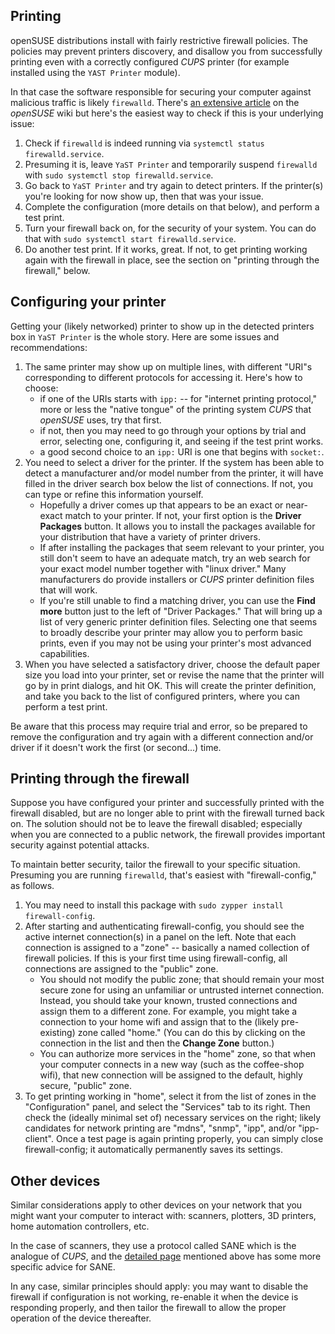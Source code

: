 ## Printing
openSUSE distributions install with fairly restrictive firewall policies. The policies may prevent printers discovery, and disallow you from successfully printing even with a correctly configured _CUPS_ printer (for example installed using the `YAST Printer` module).

In that case the software responsible for securing your computer against malicious traffic is likely `firewalld`. There's [an extensive article](https://en.opensuse.org/SDB:CUPS_and_SANE_Firewall_settings) on the _openSUSE_ wiki but here's the easiest way to check if this is your underlying issue:

1. Check if `firewalld` is indeed running via `systemctl status firewalld.service`.
2. Presuming it is, leave `YaST Printer` and temporarily suspend `firewalld` with `sudo systemctl stop firewalld.service`.
3. Go back to `YaST Printer` and try again to detect printers. If the printer(s) you're looking for now show up, then that was your issue.
4. Complete the configuration (more details on that below), and perform a test print.
5. Turn your firewall back on, for the security of your system. You can do that with `sudo systemctl start firewalld.service`.
6. Do another test print. If it works, great. If not, to get printing working again with the firewall in place, see the section on "printing through the firewall," below.

## Configuring your printer

Getting your (likely networked) printer to show up in the detected printers box in `YaST Printer` is the whole story. Here are some issues and recommendations:

1. The same printer may show up on multiple lines, with different "URI"s corresponding to different protocols for accessing it. Here's how to choose:
    * if one of the URIs starts with `ipp:` -- for "internet printing protocol," more or less the "native tongue" of the printing system _CUPS_ that _openSUSE_ uses, try that first.
    * if not, then you may need to go through your options by trial and error, selecting one, configuring it, and seeing if the test print works.
    * a good second choice to an `ipp:` URI is one that begins with `socket:`.
2. You need to select a driver for the printer. If the system has been able to detect a manufacturer and/or model number from the printer, it will have filled in the driver search box below the list of connections. If not, you can type or refine this information yourself.
    * Hopefully a driver comes up that appears to be an exact or near-exact match to your printer. If not, your first option is the __Driver Packages__ button. It allows you to install the packages available for your distribution that have a variety of printer drivers.
    * If after installing the packages that seem relevant to your printer, you still don't seem to have an adequate match, try an web search for your exact model number together with "linux driver." Many manufacturers do provide installers or _CUPS_ printer definition files that will work.
    * If you're still unable to find a matching driver, you can use the __Find more__ button just to the left of "Driver Packages." That will bring up a list of very generic printer definition files. Selecting one that seems to broadly describe your printer may allow you to perform basic prints, even if you may not be using your printer's most advanced capabilities.
3. When you have selected a satisfactory driver, choose the default paper size you load into your printer, set or revise the name that the printer will go by in print dialogs, and hit OK. This will create the printer definition, and take you back to the list of configured printers, where you can perform a test print.

Be aware that this process may require trial and error, so be prepared to remove the configuration and try again with a different connection and/or driver if it doesn't work the first (or second...) time.

## Printing through the firewall

Suppose you have configured your printer and successfully printed with the firewall disabled, but are no longer able to print with the firewall turned back on. The solution should not be to leave the firewall disabled; especially when you are connected to a public network, the firewall provides important security against potential attacks.

To maintain better security, tailor the firewall to your specific situation. Presuming you are running `firewalld`, that's easiest with "firewall-config," as follows.

1. You may need to install this package with `sudo zypper install firewall-config`.
2. After starting and authenticating firewall-config, you should see the active internet connection(s) in a panel on the left. Note that each connection is assigned to a "zone" -- basically a named collection of firewall policies. If this is your first time using firewall-config, all connections are assigned to the "public" zone.
    * You should not modify the public zone; that should remain your most secure zone for using an unfamiliar or untrusted internet connection. Instead, you should take your known, trusted connections and assign them to a different zone. For example, you might take a connection to your home wifi and assign that to the (likely pre-existing) zone called "home." (You can do this by clicking on the connection in the list and then the __Change Zone__ button.)
    * You can authorize more services in the "home" zone, so that when your computer connects in a new way (such as the coffee-shop wifi), that new connection will be assigned to the default, highly secure, "public" zone.
3. To get printing working in "home", select it from the list of zones in the "Configuration" panel, and select the "Services" tab to its right. Then check the (ideally minimal set of) necessary services on the right; likely candidates for network printing are "mdns", "snmp", "ipp", and/or "ipp-client". Once a test page is again printing properly, you can simply close firewall-config; it automatically permanently saves its settings.

## Other devices

Similar considerations apply to other devices on your network that you might want your computer to interact with: scanners, plotters, 3D printers, home automation controllers, etc.

In the case of scanners, they use a protocol called SANE which is the analogue of _CUPS_, and the [detailed page](https://en.opensuse.org/SDB:CUPS_and_SANE_Firewall_settings) mentioned above has some more specific advice for SANE.

In any case, similar principles should apply: you may want to disable the firewall if configuration is not working, re-enable it when the device is responding properly, and then tailor the firewall to allow the proper operation of the device thereafter. 
